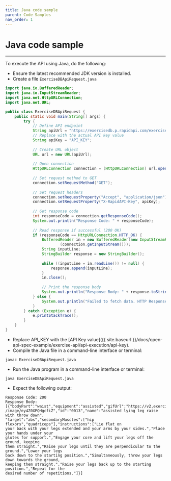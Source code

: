 ```yaml
---
title: Java code sample
parent: Code Samples
nav_order: 1
---
```


# Java code sample

----------------------

To execute the API using Java, do the following:

* Ensure the latest recommended JDK version is installed.
* Create a file `ExerciseDBApiRequest.java`

```java
import java.io.BufferedReader;
import java.io.InputStreamReader;
import java.net.HttpURLConnection;
import java.net.URL;

public class ExerciseDBApiRequest {
    public static void main(String[] args) {
        try {
            // Define API endpoint
            String apiUrl = "https://exercisedb.p.rapidapi.com/exercises/equipment/assisted?limit=1&offset=3";
            // Replace with the actual API key value
            String apiKey = "API_KEY";
    
            // Create URL object
            URL url = new URL(apiUrl);
    
            // Open connection
            HttpURLConnection connection = (HttpURLConnection) url.openConnection();
    
            // Set request method to GET
            connection.setRequestMethod("GET");
    
            // Set request headers
            connection.setRequestProperty("Accept", "application/json");
            connection.setRequestProperty("X-RapidAPI-Key", apiKey);
    
            // Get response code
            int responseCode = connection.getResponseCode();
            System.out.println("Response Code: " + responseCode);
    
            // Read response if successful (200 OK)
            if (responseCode == HttpURLConnection.HTTP_OK) {
                BufferedReader in = new BufferedReader(new InputStreamReader
                        (connection.getInputStream()));
                String inputLine;
                StringBuilder response = new StringBuilder();
    
                while ((inputLine = in.readLine()) != null) {
                    response.append(inputLine);
                }
                in.close();
    
                // Print the response body
                System.out.println("Response Body: " + response.toString());
            } else {
                System.out.println("Failed to fetch data. HTTP Response Code: " + responseCode);
            }
        } catch (Exception e) {
            e.printStackTrace();
        }
    }
}
```

* Replace API_KEY with the [API Key value]({{ site.baseurl }}/docs/open-api-spec-example/exercise-api/api-execution/api-key).
* Compile the Java file in a command-line interface or terminal:
```shell
javac ExerciseDBApiRequest.java
```
* Run the Java program in a command-line interface or terminal:
```shell
java ExerciseDBApiRequest.java
```
* Expect the following output:
```shell
Response Code: 200
Response Body: [{"bodyPart":"waist","equipment":"assisted","gifUrl":"https://v2.exercisedb.io
/image/ey4Z0XPQHgcfiZ","id":"0013","name":"assisted lying leg raise with throw down",
"target":"abs","secondaryMuscles":["hip flexors","quadriceps"],"instructions":["Lie flat on 
your back with your legs extended and your arms by your sides.","Place your hands under your 
glutes for support.","Engage your core and lift your legs off the ground, keeping 
them straight.","Raise your legs until they are perpendicular to the ground.","Lower your legs 
back down to the starting position.","Simultaneously, throw your legs down towards the ground, 
keeping them straight.","Raise your legs back up to the starting position.","Repeat for the 
desired number of repetitions."]}]
```
